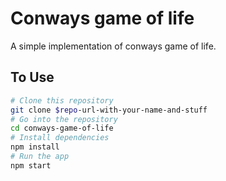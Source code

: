 # Conways game of life
A simple implementation of conways game of life.

## To Use

```bash
# Clone this repository
git clone $repo-url-with-your-name-and-stuff
# Go into the repository
cd conways-game-of-life
# Install dependencies
npm install
# Run the app
npm start
```
